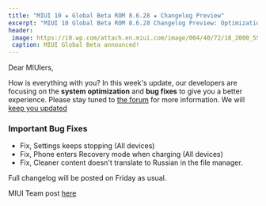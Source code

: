 ```yaml
---
title: "MIUI 10 ★ Global Beta ROM 8.6.28 ★ Changelog Preview"
excerpt: "MIUI 10 Global Beta ROM 8.6.28 Changelog Preview: Optimization and Bug Fixes"
header:
 image: https://i0.wp.com/attach.en.miui.com/image/004/40/72/18_2000_550.jpg?resize=640,320
 caption: MIUI Global Beta announced!
---
```


Dear MIUIers,

How is everything with you? In this week's update, our developers are focusing on the **system optimization** and **bug fixes** to give you a better experience. Please stay tuned to [the forum](http://en.miui.com/forum.php) for more information. We will [keep you updated](https://mi.knoacc.org/miui-10-global-beta)

### Important Bug Fixes

- Fix, Settings keeps stopping (All devices) 
- Fix, Phone enters Recovery mode when charging (All devices)
- Fix, Cleaner content doesn't translate to Russian in the file manager.

Full changelog will be posted on Friday as usual.

MIUI Team post [here](http://en.miui.com/thread-3003219-1-1.html)
